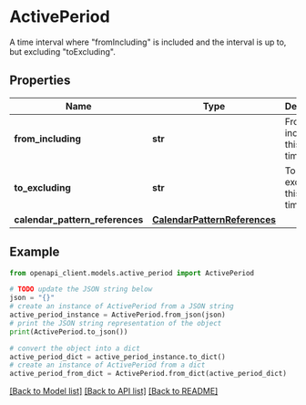 # ActivePeriod

A time interval where \"fromIncluding\" is included and the interval is up to, but excluding \"toExcluding\".

## Properties

Name | Type | Description | Notes
------------ | ------------- | ------------- | -------------
**from_including** | **str** | From and including this timestamp. | [optional] 
**to_excluding** | **str** | To but excluding this timestamp. | [optional] 
**calendar_pattern_references** | [**CalendarPatternReferences**](CalendarPatternReferences.md) |  | [optional] 

## Example

```python
from openapi_client.models.active_period import ActivePeriod

# TODO update the JSON string below
json = "{}"
# create an instance of ActivePeriod from a JSON string
active_period_instance = ActivePeriod.from_json(json)
# print the JSON string representation of the object
print(ActivePeriod.to_json())

# convert the object into a dict
active_period_dict = active_period_instance.to_dict()
# create an instance of ActivePeriod from a dict
active_period_from_dict = ActivePeriod.from_dict(active_period_dict)
```
[[Back to Model list]](../README.md#documentation-for-models) [[Back to API list]](../README.md#documentation-for-api-endpoints) [[Back to README]](../README.md)


